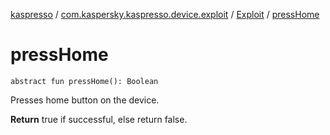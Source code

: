 [kaspresso](../../index.md) / [com.kaspersky.kaspresso.device.exploit](../index.md) / [Exploit](index.md) / [pressHome](./press-home.md)

# pressHome

`abstract fun pressHome(): Boolean`

Presses home button on the device.

**Return**
true if successful, else return false.

